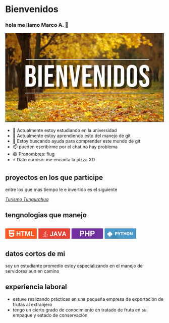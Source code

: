 # Bienvenidos 
### hola me llamo Marco A. 👋
<img src="https://github.com/marcoflug/marcoflug/blob/main/bienvenido.jpg?raw=true" width="800px" padding= "20px">


- 🔭 Actualmente estoy estudiando en la universidad 
- 🌱 Actualmente estoy aprendiendo esto del manejo de git 
- 🤔 Estoy buscando ayuda para comprender este mundo de git 
- 📫 pueden escribirme por el chat no hay problema 
- 😄 Pronombres: flug 
- ⚡ Dato curioso: me encanta la pizza XD
## proyectos en los que participe 
entre los que mas tiempo le e invertido es el siguiente 

   <em><a href="https://github.com/Dhomochevsk/Proyecto_Manejo.git">Turismo Tungurahua</a></em>

## tengnologias que manejo 


<img src="HTML.PNG" width="100px"
margin-top="15px"
margin-right="10px"
margin-left= "10px"
margin-left= "10px">
<img src="JAVA.PNG" width="100px"
margin-top="15px"
margin-right="10px"
margin-left= "10px"
margin-left= "10px">
<img src="PHP.PNG" width="100px"
margin-top="15px"
margin-right="10px"
margin-left= "10px"
margin-left= "10px">
<img src="PYTHON.PNG" width="100px"
margin-top="15px"
margin-right="10px"
margin-left= "10px"
margin-left= "10px">
-
## datos cortos de mi
soy un estudiante promedio estoy especializando en el manejo de servidores aun en camino 
## experiencia laboral
- estuve realizando prácticas en una pequeña empresa de exportación de frutas al extranjero 
- tengo un cierto grado de conocimiento en tratado de fruta en su empaque y estado de conservación
